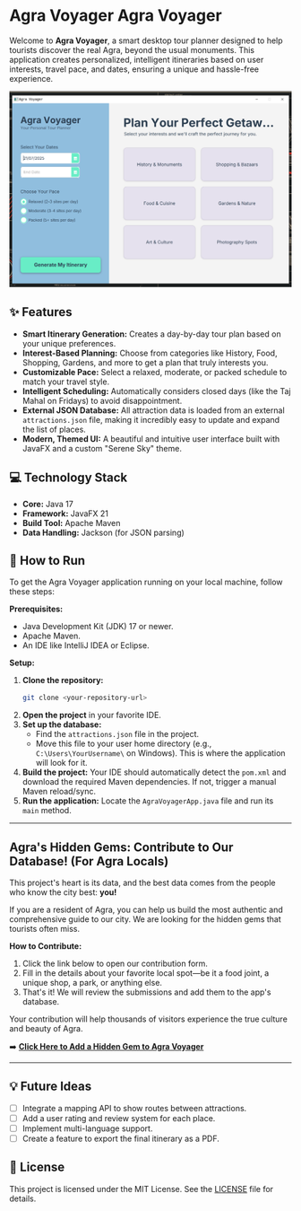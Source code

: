 # Agra Voyager  Agra Voyager 

Welcome to **Agra Voyager**, a smart desktop tour planner designed to help tourists discover the real Agra, beyond the usual monuments. This application creates personalized, intelligent itineraries based on user interests, travel pace, and dates, ensuring a unique and hassle-free experience.

![Agra Voyager Screenshot](https://github.com/vp007-dev/Agra-Voyager/blob/main/Capture.PNG)

## ✨ Features

-   **Smart Itinerary Generation:** Creates a day-by-day tour plan based on your unique preferences.
-   **Interest-Based Planning:** Choose from categories like History, Food, Shopping, Gardens, and more to get a plan that truly interests you.
-   **Customizable Pace:** Select a relaxed, moderate, or packed schedule to match your travel style.
-   **Intelligent Scheduling:** Automatically considers closed days (like the Taj Mahal on Fridays) to avoid disappointment.
-   **External JSON Database:** All attraction data is loaded from an external `attractions.json` file, making it incredibly easy to update and expand the list of places.
-   **Modern, Themed UI:** A beautiful and intuitive user interface built with JavaFX and a custom "Serene Sky" theme.

## 💻 Technology Stack

-   **Core:** Java 17
-   **Framework:** JavaFX 21
-   **Build Tool:** Apache Maven
-   **Data Handling:** Jackson (for JSON parsing)

## 🚀 How to Run

To get the Agra Voyager application running on your local machine, follow these steps:

**Prerequisites:**
-   Java Development Kit (JDK) 17 or newer.
-   Apache Maven.
-   An IDE like IntelliJ IDEA or Eclipse.

**Setup:**
1.  **Clone the repository:**
    ```bash
    git clone <your-repository-url>
    ```
2.  **Open the project** in your favorite IDE.
3.  **Set up the database:**
    -   Find the `attractions.json` file in the project.
    -   Move this file to your user home directory (e.g., `C:\Users\YourUsername\` on Windows). This is where the application will look for it.
4.  **Build the project:** Your IDE should automatically detect the `pom.xml` and download the required Maven dependencies. If not, trigger a manual Maven reload/sync.
5.  **Run the application:** Locate the `AgraVoyagerApp.java` file and run its `main` method.

---

##  Agra's Hidden Gems: Contribute to Our Database! (For Agra Locals)

This project's heart is its data, and the best data comes from the people who know the city best: **you!**

If you are a resident of Agra, you can help us build the most authentic and comprehensive guide to our city. We are looking for the hidden gems that tourists often miss.

**How to Contribute:**
1.  Click the link below to open our contribution form.
2.  Fill in the details about your favorite local spot—be it a food joint, a unique shop, a park, or anything else.
3.  That's it! We will review the submissions and add them to the app's database.

Your contribution will help thousands of visitors experience the true culture and beauty of Agra.

➡️ **[Click Here to Add a Hidden Gem to Agra Voyager](https://forms.gle/pN5ary3RA5buHy8f7)**

---

## 💡 Future Ideas

-   [ ] Integrate a mapping API to show routes between attractions.
-   [ ] Add a user rating and review system for each place.
-   [ ] Implement multi-language support.
-   [ ] Create a feature to export the final itinerary as a PDF.

## 📄 License

This project is licensed under the MIT License. See the [LICENSE](LICENSE) file for details.
